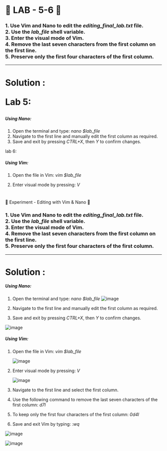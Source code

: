 <h1>
  🚀 LAB - 5-6 🚀
</h1>

<h3>
  1. Use Vim and Nano to edit the <i>editing_final_lab.txt</i> file. <br>
  2. Use the <i>lab_file</i> shell variable. <br>
  3. Enter the visual mode of Vim. <br>
  4. Remove the last seven characters from the first column on the first line. <br>
  5. Preserve only the first four characters of the first column.
</h3>

<hr>

<h1>
  Solution : 

  Lab 5:
</h1>

<h5>
  Using Nano:
</h5>
  
  1. Open the terminal and type:
     <i>
       nano $lab_file
     </i>
  2. Navigate to the first line and manually edit the first column as required.
  3. Save and exit by pressing <i>CTRL+X</i>, then <i>Y</i> to confirm changes.

  lab 6:
<h5>
  Using Vim:
</h5>

  1. Open the file in Vim:
     <i>
       vim $lab_file
     </i>
  
  2. Enter visual mode by pressing:
     <i>
       V
     </i>

     <h1>
  🚀 Experiment - Editing with Vim & Nano 🚀
</h1>

<h3>
  1. Use Vim and Nano to edit the <i>editing_final_lab.txt</i> file. <br>
  2. Use the <i>lab_file</i> shell variable. <br>
  3. Enter the visual mode of Vim. <br>
  4. Remove the last seven characters from the first column on the first line. <br>
  5. Preserve only the first four characters of the first column.
</h3>

<hr>

<h1>
  Solution : 
</h1>

<h5>
  Using Nano:
</h5>
  
  1. Open the terminal and type:
     <i>
       nano $lab_file
     </i>
![image](https://github.com/user-attachments/assets/bfc79df4-58ca-4043-9740-0cde2871db14)


  2. Navigate to the first line and manually edit the first column as required.
  3. Save and exit by pressing <i>CTRL+X</i>, then <i>Y</i> to confirm changes.

![image](https://github.com/user-attachments/assets/4a9f7f5b-c4a6-4128-8a7c-fda0cf9e9802)


  
<h5>
  Using Vim:
</h5>

  1. Open the file in Vim:
     <i>
       vim $lab_file
     </i>

     ![image](https://github.com/user-attachments/assets/7516fad3-d8a6-4528-ae6d-3addcbcc0312)

     
  2. Enter visual mode by pressing:
     <i>
       V
     </i>

     ![image](https://github.com/user-attachments/assets/9eef4ef7-296a-45b9-8f4d-57c3d8588691)

  
  3. Navigate to the first line and select the first column.
  
  4. Use the following command to remove the last seven characters of the first column:
     <i>
       d7l
     </i>
  
  5. To keep only the first four characters of the first column:
     <i>
       0d4l
     </i>

     
  
  6. Save and exit Vim by typing:
     <i>
       :wq
     </i>
  
  ![image](https://github.com/user-attachments/assets/9e5e0142-3b7c-47c5-8e2d-ffd430b31549)

  ![image](https://github.com/user-attachments/assets/d4131f0a-36cd-44f8-af89-806e2dc652a0)
